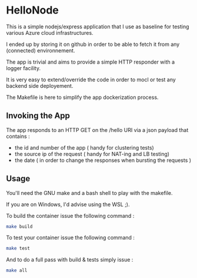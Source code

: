 # HelloNode

This is a simple nodejs/express application that I use as baseline for testing various Azure cloud infrastructures.

I ended up by storing it on github in order to be able to fetch it from any (connected) environnement.

The app is trivial and aims to provide a simple HTTP responder with a logger facility.

It is very easy to extend/override the code in order to mocl or test any backend side deployement.

The Makefile is here to simplify the app dockerization process.

## Invoking the App

The app responds to an HTTP GET on the /hello URI via a json payload that contains : 
* the id and number of the app ( handy for clustering tests)
* the source ip of the request ( handy for NAT-ing and LB testing)
* the date ( in order to change the responses when bursting the requests )

## Usage

You'll need the GNU make and a bash shell to play with the makefile.

If you are on Windows, I'd advise using the WSL ;).

To build the container issue the following command : 

```bash 
make build
```
To test your container issue the following command : 

```bash 
make test
```

And to do a full pass with build & tests simply issue : 
```bash 
make all
```



